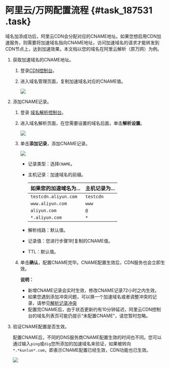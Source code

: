 # 阿里云/万网配置流程 {#task_187531 .task}

域名加添成功后，阿里云CDN会分配对应的CNAME地址。如果您想启用CDN加速服务，则需要将加速域名指向CNAME地址，访问加速域名的请求才能转发到CDN节点上，达到加速效果。本文档以您的域名在阿里云解析（原万网）为例。

1.  获取加速域名的CNAME地址。 
    1.  登录[CDN控制台](https://cdn.console.aliyun.com)。
    2.  进入域名管理页面，复制加速域名对应的CNAME值。 

        ![](http://static-aliyun-doc.oss-cn-hangzhou.aliyuncs.com/assets/img/5113/156163015945282_zh-CN.png)

2.  添加CNAME记录。 
    1.  登录 [域名解析控制台](https://dc.console.aliyun.com/dns/?spm=5176.200001.0.0.pbY4Je)。
    2.  进入域名解析页面，在您需要设置的域名后面，单击**解析设置**。 

        ![](http://static-aliyun-doc.oss-cn-hangzhou.aliyuncs.com/assets/img/5113/156163015945284_zh-CN.png)

    3.  单击**添加记录**，添加CNAME记录。 

        ![](http://static-aliyun-doc.oss-cn-hangzhou.aliyuncs.com/assets/img/5113/156163015945285_zh-CN.png)

        -   记录类型：选择`CNAME`。
        -   主机记录：加速域名的前缀。

            |如果您的加速域名为...|主机记录为...|
            |:-----------|:-------|
            |`testcdn.aliyun.com`|`testcdn`|
            |`www.aliyun.com`|`www`|
            |`aliyun.com`|`@`|
            |`*.aliyun.com`|`*`|

        -   解析线路：默认值。
        -   记录值：您进行步骤1时复制的CNAME值。
        -   TTL：默认值。
    4.  单击**确认**，配置CNAME完毕。CNAME配置生效后，CDN服务也会立即生效。 

        **说明：** 

        -   新增CNAME记录会实时生效，修改CNAME记录72小时之内生效。
        -   如果您遇到添加冲突问题，可以换一个加速域名或者调整冲突的记录，请参见[解析记录冲突](https://help.aliyun.com/knowledge_detail/39787.html)
        -   配置完CNAME后，由于状态更新约有10分钟延迟，阿里云CDN控制台的域名列表页可能仍提示“未配置CNAME”，请您暂时忽略。
3.  验证CNAME配置是否生效。 

    配置CNAME后，不同的DNS服务商CNAME配置生效的时间也不同。您可以通过输入`ping`或`dig`您所添加的加速域名来验证，如果被转向`*.*kunlun*.com`，即表示CNAME配置已经生效，CDN功能也已生效。

    ![](http://static-aliyun-doc.oss-cn-hangzhou.aliyuncs.com/assets/img/5113/156163015945287_zh-CN.png)



